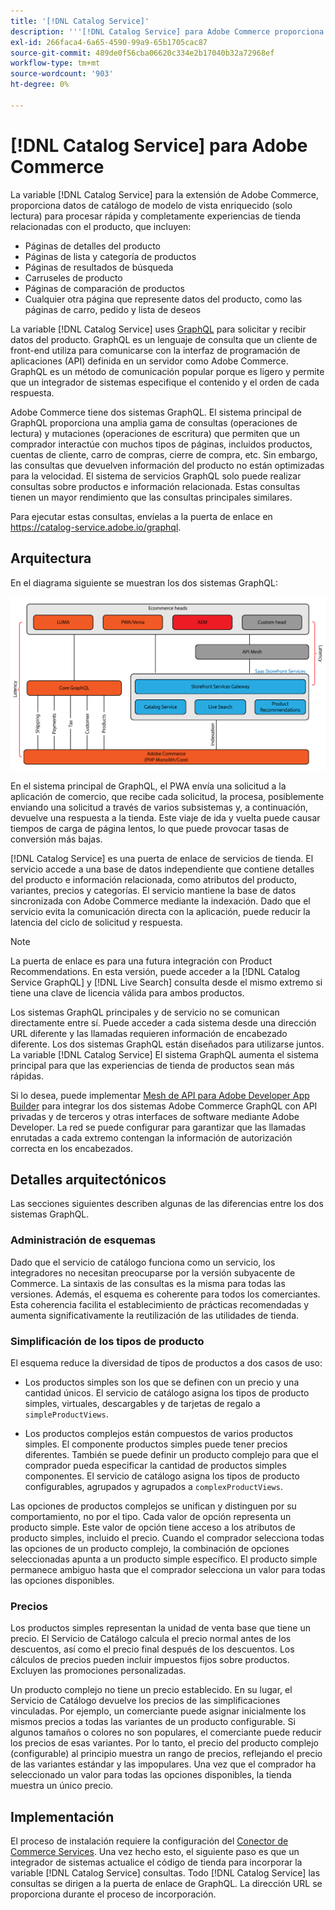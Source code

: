 ```yaml
---
title: '[!DNL Catalog Service]'
description: '''[!DNL Catalog Service] para Adobe Commerce proporciona una forma de recuperar el contenido de las páginas de visualización de productos y de las páginas de listas de productos mucho más rápido que las consultas nativas de GraphQL de Adobe Commerce.'
exl-id: 266faca4-6a65-4590-99a9-65b1705cac87
source-git-commit: 489de0f56cba06620c334e2b17040b32a72968ef
workflow-type: tm+mt
source-wordcount: '903'
ht-degree: 0%

---
```


# [!DNL Catalog Service] para Adobe Commerce

La variable [!DNL Catalog Service] para la extensión de Adobe Commerce, proporciona datos de catálogo de modelo de vista enriquecido (solo lectura) para procesar rápida y completamente experiencias de tienda relacionadas con el producto, que incluyen:

* Páginas de detalles del producto
* Páginas de lista y categoría de productos
* Páginas de resultados de búsqueda
* Carruseles de producto
* Páginas de comparación de productos
* Cualquier otra página que represente datos del producto, como las páginas de carro, pedido y lista de deseos

La variable [!DNL Catalog Service] uses [GraphQL](https://graphql.org/) para solicitar y recibir datos del producto. GraphQL es un lenguaje de consulta que un cliente de front-end utiliza para comunicarse con la interfaz de programación de aplicaciones (API) definida en un servidor como Adobe Commerce. GraphQL es un método de comunicación popular porque es ligero y permite que un integrador de sistemas especifique el contenido y el orden de cada respuesta.

Adobe Commerce tiene dos sistemas GraphQL. El sistema principal de GraphQL proporciona una amplia gama de consultas (operaciones de lectura) y mutaciones (operaciones de escritura) que permiten que un comprador interactúe con muchos tipos de páginas, incluidos productos, cuentas de cliente, carro de compras, cierre de compra, etc. Sin embargo, las consultas que devuelven información del producto no están optimizadas para la velocidad. El sistema de servicios GraphQL solo puede realizar consultas sobre productos e información relacionada. Estas consultas tienen un mayor rendimiento que las consultas principales similares.

Para ejecutar estas consultas, envíelas a la puerta de enlace en https://catalog-service.adobe.io/graphql.

## Arquitectura

En el diagrama siguiente se muestran los dos sistemas GraphQL:

![Diagrama de arquitectura del catálogo](assets/catalog-service-architecture.png)

En el sistema principal de GraphQL, el PWA envía una solicitud a la aplicación de comercio, que recibe cada solicitud, la procesa, posiblemente enviando una solicitud a través de varios subsistemas y, a continuación, devuelve una respuesta a la tienda. Este viaje de ida y vuelta puede causar tiempos de carga de página lentos, lo que puede provocar tasas de conversión más bajas.

[!DNL Catalog Service] es una puerta de enlace de servicios de tienda. El servicio accede a una base de datos independiente que contiene detalles del producto e información relacionada, como atributos del producto, variantes, precios y categorías. El servicio mantiene la base de datos sincronizada con Adobe Commerce mediante la indexación.
Dado que el servicio evita la comunicación directa con la aplicación, puede reducir la latencia del ciclo de solicitud y respuesta.

>[!NOTE]
>
>La puerta de enlace es para una futura integración con Product Recommendations. En esta versión, puede acceder a la [!DNL Catalog Service GraphQL] y [!DNL Live Search] consulta desde el mismo extremo si tiene una clave de licencia válida para ambos productos.

Los sistemas GraphQL principales y de servicio no se comunican directamente entre sí. Puede acceder a cada sistema desde una dirección URL diferente y las llamadas requieren información de encabezado diferente. Los dos sistemas GraphQL están diseñados para utilizarse juntos. La variable [!DNL Catalog Service] El sistema GraphQL aumenta el sistema principal para que las experiencias de tienda de productos sean más rápidas.

Si lo desea, puede implementar [Mesh de API para Adobe Developer App Builder](https://developer.adobe.com/graphql-mesh-gateway/) para integrar los dos sistemas Adobe Commerce GraphQL con API privadas y de terceros y otras interfaces de software mediante Adobe Developer. La red se puede configurar para garantizar que las llamadas enrutadas a cada extremo contengan la información de autorización correcta en los encabezados.

## Detalles arquitectónicos

Las secciones siguientes describen algunas de las diferencias entre los dos sistemas GraphQL.

### Administración de esquemas

Dado que el servicio de catálogo funciona como un servicio, los integradores no necesitan preocuparse por la versión subyacente de Commerce. La sintaxis de las consultas es la misma para todas las versiones. Además, el esquema es coherente para todos los comerciantes. Esta coherencia facilita el establecimiento de prácticas recomendadas y aumenta significativamente la reutilización de las utilidades de tienda.

### Simplificación de los tipos de producto

El esquema reduce la diversidad de tipos de productos a dos casos de uso:

* Los productos simples son los que se definen con un precio y una cantidad únicos. El servicio de catálogo asigna los tipos de producto simples, virtuales, descargables y de tarjetas de regalo a `simpleProductViews`.

* Los productos complejos están compuestos de varios productos simples. El componente productos simples puede tener precios diferentes. También se puede definir un producto complejo para que el comprador pueda especificar la cantidad de productos simples componentes. El servicio de catálogo asigna los tipos de producto configurables, agrupados y agrupados a `complexProductViews`.

Las opciones de productos complejos se unifican y distinguen por su comportamiento, no por el tipo. Cada valor de opción representa un producto simple. Este valor de opción tiene acceso a los atributos de producto simples, incluido el precio. Cuando el comprador selecciona todas las opciones de un producto complejo, la combinación de opciones seleccionadas apunta a un producto simple específico. El producto simple permanece ambiguo hasta que el comprador selecciona un valor para todas las opciones disponibles.

### Precios

Los productos simples representan la unidad de venta base que tiene un precio. El Servicio de Catálogo calcula el precio normal antes de los descuentos, así como el precio final después de los descuentos. Los cálculos de precios pueden incluir impuestos fijos sobre productos. Excluyen las promociones personalizadas.

Un producto complejo no tiene un precio establecido. En su lugar, el Servicio de Catálogo devuelve los precios de las simplificaciones vinculadas. Por ejemplo, un comerciante puede asignar inicialmente los mismos precios a todas las variantes de un producto configurable. Si algunos tamaños o colores no son populares, el comerciante puede reducir los precios de esas variantes. Por lo tanto, el precio del producto complejo (configurable) al principio muestra un rango de precios, reflejando el precio de las variantes estándar y las impopulares. Una vez que el comprador ha seleccionado un valor para todas las opciones disponibles, la tienda muestra un único precio.

## Implementación

El proceso de instalación requiere la configuración del [Conector de Commerce Services](../landing/saas.md). Una vez hecho esto, el siguiente paso es que un integrador de sistemas actualice el código de tienda para incorporar la variable [!DNL Catalog Service] consultas. Todo [!DNL Catalog Service] las consultas se dirigen a la puerta de enlace de GraphQL. La dirección URL se proporciona durante el proceso de incorporación.
